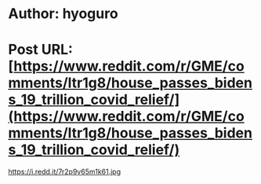 # Author: hyoguro
# Post URL: [https://www.reddit.com/r/GME/comments/ltr1g8/house_passes_bidens_19_trillion_covid_relief/](https://www.reddit.com/r/GME/comments/ltr1g8/house_passes_bidens_19_trillion_covid_relief/)


https://i.redd.it/7r2p9v65m1k61.jpg